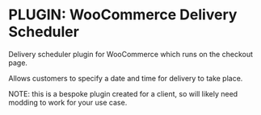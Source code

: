 # PLUGIN: WooCommerce Delivery Scheduler

Delivery scheduler plugin for WooCommerce which runs on the checkout page. 

Allows customers to specify a date and time for delivery to take place.

NOTE: this is a bespoke plugin created for a client, so will likely need modding to work for your use case.
